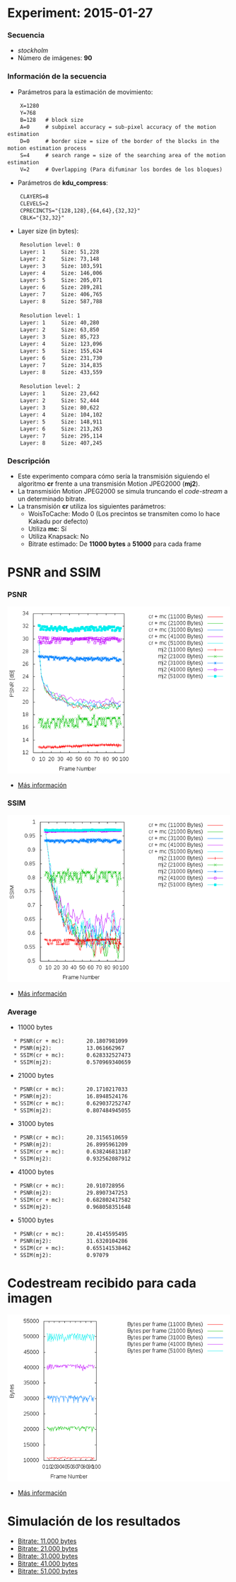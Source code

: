 Experiment: 2015-01-27
======================

### Secuencia

- *stockholm*
- Número de imágenes: **90**

### Información de la secuencia
* Parámetros para la estimación de movimiento:
```
    X=1280
    Y=768
    B=128   # block size
    A=0     # subpixel accuracy = sub-pixel accuracy of the motion estimation
    D=0     # border size = size of the border of the blocks in the motion estimation process
    S=4     # search range = size of the searching area of the motion estimation
    V=2     # Overlapping (Para difuminar los bordes de los bloques)
```

* Parámetros de **kdu_compress**:

```
    CLAYERS=8
    CLEVELS=2
    CPRECINCTS="{128,128},{64,64},{32,32}"
    CBLK="{32,32}"
```

* Layer size (in bytes):

```
    Resolution level: 0
    Layer: 1     Size: 51,228
    Layer: 2     Size: 73,148
    Layer: 3     Size: 103,591
    Layer: 4     Size: 146,006
    Layer: 5     Size: 205,071
    Layer: 6     Size: 289,281
    Layer: 7     Size: 406,765
    Layer: 8     Size: 587,788

    Resolution level: 1
    Layer: 1     Size: 40,280
    Layer: 2     Size: 63,850
    Layer: 3     Size: 85,723
    Layer: 4     Size: 123,096
    Layer: 5     Size: 155,624
    Layer: 6     Size: 231,730
    Layer: 7     Size: 314,835
    Layer: 8     Size: 433,559

    Resolution level: 2
    Layer: 1     Size: 23,642
    Layer: 2     Size: 52,444
    Layer: 3     Size: 80,622
    Layer: 4     Size: 104,102
    Layer: 5     Size: 148,911
    Layer: 6     Size: 213,263
    Layer: 7     Size: 295,114
    Layer: 8     Size: 407,245
```

### Descripción

- Este experimento compara cómo sería la transmisión siguiendo el algoritmo
  **cr** frente a una transmisión Motion JPEG2000 (**mj2**). 
- La transmisión Motion JPEG2000 se simula truncando el *code-stream* a
  un determinado bitrate.
- La transmisión **cr** utiliza los siguientes parámetros:
    - WoisToCache: Modo 0 (Los precintos se transmiten como lo hace Kakadu por defecto)
    - Utiliza **mc**: Sí
    - Utiliza Knapsack: No
    - Bitrate estimado: De **11000 bytes** a **51000** para cada frame

PSNR and SSIM
=============

### PSNR

![](assets/psnr.png)

* [Más información](md/psnr.md)

### SSIM

![](assets/ssim.png)

* [Más información](md/ssim.md)

### Average
* 11000 bytes
```
  * PSNR(cr + mc):       20.1807981099
  * PSNR(mj2):           13.061662967
  * SSIM(cr + mc):       0.628332527473
  * SSIM(mj2):           0.570969340659
```

* 21000 bytes
```
  * PSNR(cr + mc):       20.1710217033
  * PSNR(mj2):           16.8948524176
  * SSIM(cr + mc):       0.629037252747
  * SSIM(mj2):           0.807484945055
```

* 31000 bytes
```
  * PSNR(cr + mc):       20.3156510659
  * PSNR(mj2):           26.8995961209
  * SSIM(cr + mc):       0.638246813187
  * SSIM(mj2):           0.932562087912
```

* 41000 bytes
```
  * PSNR(cr + mc):       20.910728956
  * PSNR(mj2):           29.8907347253
  * SSIM(cr + mc):       0.682802417582
  * SSIM(mj2):           0.968058351648
```

* 51000 bytes
```
  * PSNR(cr + mc):       20.4145595495
  * PSNR(mj2):           31.6320104286
  * SSIM(cr + mc):       0.655141538462
  * SSIM(mj2):           0.97079
```

Codestream recibido para cada imagen
=============

![](assets/bytes.png)

* [Más información](md/bytes.md) 

Simulación de los resultados
=============

* [Bitrate: 11.000 bytes](md/gif_11000.md)
* [Bitrate: 21.000 bytes](md/gif_21000.md)
* [Bitrate: 31.000 bytes](md/gif_31000.md)
* [Bitrate: 41.000 bytes](md/gif_41000.md)
* [Bitrate: 51.000 bytes](md/gif_51000.md)